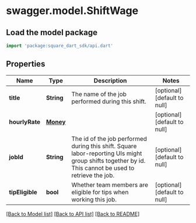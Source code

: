 # swagger.model.ShiftWage

## Load the model package
```dart
import 'package:square_dart_sdk/api.dart'
```

## Properties
Name | Type | Description | Notes
------------ | ------------- | ------------- | -------------
**title** | **String** | The name of the job performed during this shift. | [optional] [default to null]
**hourlyRate** | [**Money**](Money.md) |  | [optional] [default to null]
**jobId** | **String** | The id of the job performed during this shift. Square labor-reporting UIs might group shifts together by id. This cannot be used to retrieve the job. | [optional] [default to null]
**tipEligible** | **bool** | Whether team members are eligible for tips when working this job. | [optional] [default to null]

[[Back to Model list]](../README.md#documentation-for-models) [[Back to API list]](../README.md#documentation-for-api-endpoints) [[Back to README]](../README.md)

